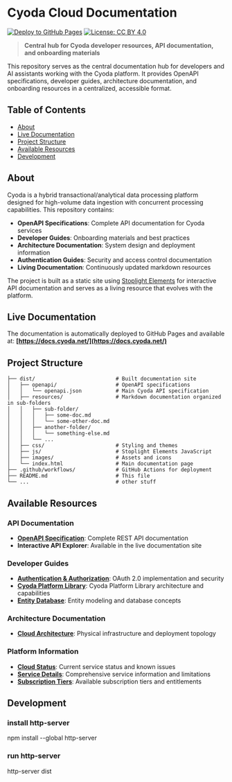 # Cyoda Cloud Documentation

[![Deploy to GitHub Pages](https://github.com/Cyoda-platform/cyoda-docs/actions/workflows/static.yml/badge.svg)](https://github.com/Cyoda-platform/cyoda-docs/actions/workflows/static.yml)
[![License: CC BY 4.0](https://img.shields.io/badge/License-CC%20BY%204.0-lightgrey.svg)](https://creativecommons.org/licenses/by/4.0/)

> **Central hub for Cyoda developer resources, API documentation, and onboarding materials**

This repository serves as the central documentation hub for developers and AI assistants working with the Cyoda platform. It provides OpenAPI specifications, developer guides, architecture documentation, and onboarding resources in a centralized, accessible format.

## Table of Contents

- [About](#about)
- [Live Documentation](#live-documentation)
- [Project Structure](#project-structure)
- [Available Resources](#available-resources)
- [Development](#development)

## About

Cyoda is a hybrid transactional/analytical data processing platform designed for high-volume data ingestion with concurrent processing capabilities. This repository contains:

- **OpenAPI Specifications**: Complete API documentation for Cyoda services
- **Developer Guides**: Onboarding materials and best practices
- **Architecture Documentation**: System design and deployment information
- **Authentication Guides**: Security and access control documentation
- **Living Documentation**: Continuously updated markdown resources

The project is built as a static site using [Stoplight Elements](https://stoplight.io/open-source/elements) for interactive API documentation and serves as a living resource that evolves with the platform.

## Live Documentation

The documentation is automatically deployed to GitHub Pages and available at:
**[https://docs.cyoda.net/](https://docs.cyoda.net/)**

## Project Structure

```
├── dist/                          # Built documentation site
│   ├── openapi/                   # OpenAPI specifications
│   │   └── openapi.json           # Main Cyoda API specification
│   ├── resources/                 # Markdown documentation organized in sub-folders
│   │   ├── sub-folder/           
│   │   │   ├── some-doc.md
│   │   │   └── some-other-doc.md
│   │   ├── another-folder/          
│   │   │   └── something-else.md
│   │   └── ...
│   ├── css/                       # Styling and themes
│   ├── js/                        # Stoplight Elements JavaScript
│   ├── images/                    # Assets and icons
│   └── index.html                 # Main documentation page
├── .github/workflows/             # GitHub Actions for deployment
├── README.md                      # This file
└── ...                            # other stuff
```

## Available Resources

### API Documentation
- **[OpenAPI Specification](dist/openapi/openapi.json)**: Complete REST API documentation
- **Interactive API Explorer**: Available in the live documentation site

### Developer Guides
- **[Authentication & Authorization](dist/resources/guides/authentication-authorization.md)**: OAuth 2.0 implementation and security
- **[Cyoda Platform Library](dist/resources/guides/cpl-overview.md)**: Cyoda Platform Library architecture and capabilities
- **[Entity Database](dist/resources/guides/cyoda-entity-database.md)**: Entity modeling and database concepts

### Architecture Documentation
- **[Cloud Architecture](dist/resources/architecture/cyoda-cloud-architecture.md)**: Physical infrastructure and deployment topology

### Platform Information
- **[Cloud Status](dist/resources/platform/cyoda-cloud-status.md)**: Current service status and known issues
- **[Service Details](dist/resources/platform/cloud-service-details.md)**: Comprehensive service information and limitations
- **[Subscription Tiers](dist/resources/platform/entitlements.md)**: Available subscription tiers and entitlements


## Development
### install http-server
npm install --global http-server

### run http-server
http-server dist

